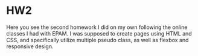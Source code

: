 # HW2 
Here you see the second homework I did on my own following the online classes I had with EPAM. I was supposed to create pages using HTML and CSS, and specifically utilize multiple pseudo class, as well as flexbox and responsive design.

